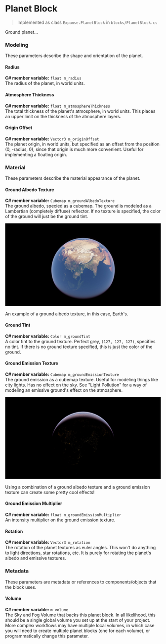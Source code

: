 # Planet Block

> Implemented as class `Expanse.PlanetBlock` in `blocks/PlanetBlock.cs`

Ground planet...

<!---------------------------------------------------------------------------------------->
<!--------------------------------------- MODELING --------------------------------------->
<!---------------------------------------------------------------------------------------->
### Modeling
These parameters describe the shape and orientation of the planet.

#### Radius
**C# member variable:** `float m_radius` \
The radius of the planet, in world units.

#### Atmosphere Thickness
**C# member variable:** `float m_atmosphereThickness` \
The total thickness of the planet's atmosphere, in world units. This places an upper limit on the thickness of the atmosphere layers.

#### Origin Offset
**C# member variable:** `Vector3 m_originOffset` \
The planet origin, in world units, but specified as an offset from the position (0, -radius, 0), since that origin is much more convenient. Useful for implementing a floating origin.

<!---------------------------------------------------------------------------------------->
<!--------------------------------------- MATERIAL --------------------------------------->
<!---------------------------------------------------------------------------------------->
### Material
These parameters describe the material appearance of the planet.

#### Ground Albedo Texture
**C# member variable:** `Cubemap m_groundAlbedoTexture` \
The ground albedo, specied as a cubemap. The ground is modeled as a Lambertian (completely diffuse) reflector. If no texture is specified, the color of the ground will just be the ground tint.
<div class="img-block">
    <div class="img-row">
        <div class="img-col"><img src="../../img/planet/earth_day.jpg"/></div>
    </div>
    <p>An example of a ground albedo texture, in this case, Earth's.</p>
</div>

#### Ground Tint
**C# member variable:** `Color m_groundTint` \
A color tint to the ground texture. Perfect grey, `(127, 127, 127)`, specifies no tint. If there is no ground texture specified, this is just the color of the ground.

#### Ground Emission Texture
**C# member variable:** `Cubemap m_groundEmissionTexture` \
The ground emission as a cubemap texture. Useful for modeling things like city lights. Has no effect on the sky. See \"Light Pollution\" for a way of modeling an emissive ground's effect on the atmosphere.
<div class="img-block">
    <div class="img-row">
        <div class="img-col"><img src="../../img/planet/earth_night.jpg"/></div>
    </div>
    <p>Using a combination of a ground albedo texture and a ground emission texture can create some pretty cool effects!</p>
</div>

#### Ground Emission Multiplier
**C# member variable:** `float m_groundEmissionMultiplier` \
An intensity multiplier on the ground emission texture.

#### Rotation
**C# member variable:** `Vector3 m_rotation` \
The rotation of the planet textures as euler angles. This won't do anything to light directions, star rotations, etc. It is purely for rotating the planet's albedo and emissive textures.

<!---------------------------------------------------------------------------------------->
<!--------------------------------------- METADATA --------------------------------------->
<!---------------------------------------------------------------------------------------->
### Metadata
These parameters are metadata or references to components/objects that the block uses.

#### Volume
**C# member variable:** `m_volume` \
The Sky and Fog Volume that backs this planet block. In all likelihood, this should be a single global volume you set up at the start of your project. More complex workflows may have multiple local volumes, in which case you will need to create multiple planet blocks (one for each volume), or programmatically change this parameter.
